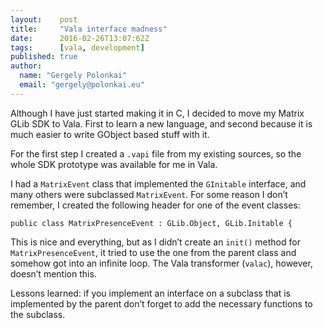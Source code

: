 ```yaml
---
layout:    post
title:     "Vala interface madness"
date:      2016-02-26T13:07:62Z
tags:      [vala, development]
published: true
author:
  name: "Gergely Polonkai"
  email: "gergely@polonkai.eu"
---
```


Although I have just started making it in C, I decided to move my
Matrix GLib SDK to Vala. First to learn a new language, and second
because it is much easier to write GObject based stuff with it.

For the first step I created a `.vapi` file from my existing sources,
so the whole SDK prototype was available for me in Vala.

I had a `MatrixEvent` class that implemented the `GInitable`
interface, and many others were subclassed `MatrixEvent`. For some
reason I don’t remember, I created the following header for one of the
event classes:

    public class MatrixPresenceEvent : GLib.Object, GLib.Initable {

This is nice and everything, but as I didn’t create an `init()` method
for `MatrixPresenceEvent`, it tried to use the one from the parent
class and somehow got into an infinite loop. The Vala transformer
(`valac`), however, doesn’t mention this.

Lessons learned: if you implement an interface on a subclass that is
implemented by the parent don’t forget to add the necessary functions
to the subclass.
